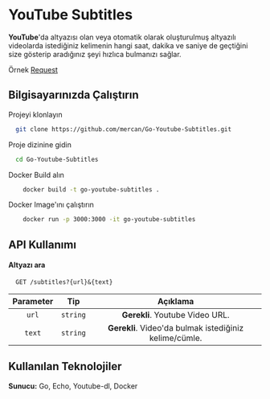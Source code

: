 # YouTube Subtitles

**YouTube**'da altyazısı olan veya otomatik olarak oluşturulmuş altyazılı videolarda  istediğiniz kelimenin hangi saat, dakika ve saniye de geçtiğini size gösterip aradığınız şeyi hızlıca bulmanızı sağlar.

Örnek [Request](http://localhost:3000/subtitles?url=https://www.youtube.com/watch?v=ARNNNmhSPME&text=değil)

## Bilgisayarınızda Çalıştırın

Projeyi klonlayın

```bash
  git clone https://github.com/mercan/Go-Youtube-Subtitles.git
```

Proje dizinine gidin

```bash
  cd Go-Youtube-Subtitles
```

Docker Build alın

```bash
    docker build -t go-youtube-subtitles .
```

Docker Image'ını çalıştırın

```bash
    docker run -p 3000:3000 -it go-youtube-subtitles
```
## API Kullanımı

#### Altyazı ara

```http
  GET /subtitles?{url}&{text}
```

| Parameter |   Tip    |                        Açıklama                        |
|:---------:|:--------:|:------------------------------------------------------:|
|   `url`   | `string` |            **Gerekli**. Youtube Video URL.             |
|  `text`   | `string` | **Gerekli**. Video'da bulmak istediğiniz kelime/cümle. |

## Kullanılan Teknolojiler

**Sunucu:** Go, Echo, Youtube-dl, Docker

  
